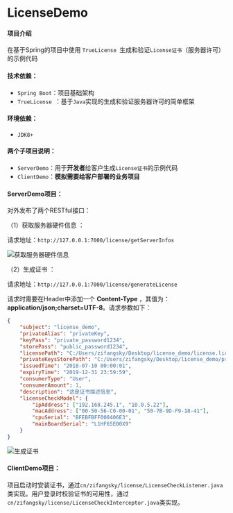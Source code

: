 # LicenseDemo

#### 项目介绍
在基于Spring的项目中使用 `TrueLicense `生成和验证`License证书`（服务器许可）的示例代码

#### 技术依赖：
* `Spring Boot`：项目基础架构
* `TrueLicense `：基于`Java`实现的生成和验证服务器许可的简单框架

#### 环境依赖：
* `JDK8+`

#### 两个子项目说明： ####

- `ServerDemo`：用于**开发者**给客户生成`License证书`的示例代码
- `ClientDemo`：**模拟需要给客户部署的业务项目**

#### ServerDemo项目： ####

对外发布了两个RESTful接口：

（1）获取服务器硬件信息 ：

请求地址：`http://127.0.0.1:7000/license/getServerInfos`

![获取服务器硬件信息](https://www.zifangsky.cn/wp-content/uploads/2018/07/20180710140711.png)

（2）生成证书 ：

请求地址：`http://127.0.0.1:7000/license/generateLicense`

请求时需要在Header中添加一个 **Content-Type** ，其值为：**application/json;charset=UTF-8**。请求参数如下： 

```json
{
	"subject": "license_demo",
	"privateAlias": "privateKey",
	"keyPass": "private_password1234",
	"storePass": "public_password1234",
	"licensePath": "C:/Users/zifangsky/Desktop/license_demo/license.lic",
	"privateKeysStorePath": "C:/Users/zifangsky/Desktop/license_demo/privateKeys.keystore",
	"issuedTime": "2018-07-10 00:00:01",
	"expiryTime": "2019-12-31 23:59:59",
	"consumerType": "User",
	"consumerAmount": 1,
	"description": "这是证书描述信息",
	"licenseCheckModel": {
		"ipAddress": ["192.168.245.1", "10.0.5.22"],
		"macAddress": ["00-50-56-C0-00-01", "50-7B-9D-F9-18-41"],
		"cpuSerial": "BFEBFBFF000406E3",
		"mainBoardSerial": "L1HF65E00X9"
	}
}
```

![生成证书](https://www.zifangsky.cn/wp-content/uploads/2018/07/20180710141528.png)

#### ClientDemo项目： ####

项目启动时安装证书，通过`cn/zifangsky/license/LicenseCheckListener.java`类实现。用户登录时校验证书的可用性，通过`cn/zifangsky/license/LicenseCheckInterceptor.java`类实现。
